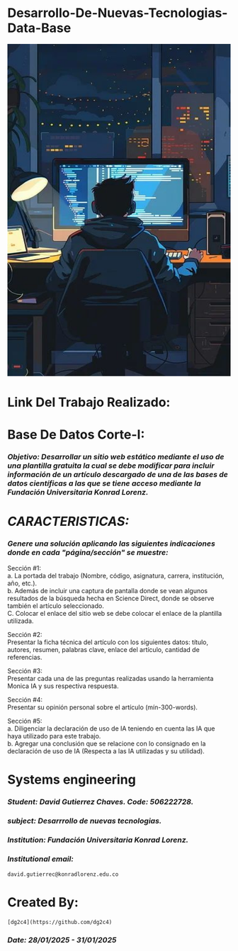# Desarrollo-De-Nuevas-Tecnologias-Data-Base
<p align="center">
  <img width="600" height="750" src="Assets/Developer programmer-Программист-разработчик.jpeg" alt="Desarrollo-De-Nuevas-Tecnologias-Data-Base">
</p>

# Link Del Trabajo Realizado:


# Base De Datos Corte-I:
### *Objetivo: Desarrollar un sitio web estático mediante el uso de una plantilla gratuita la cual se debe modificar para incluir información de un artículo descargado de una de las bases de datos científicas a las que se tiene acceso mediante la Fundación Universitaria Konrad Lorenz.*


# *CARACTERISTICAS:*
### *Genere una solución aplicando las siguientes indicaciones donde en cada "página/sección" se muestre:*
Sección #1:\
a. La portada del trabajo (Nombre, código, asignatura, carrera, institución, año, etc.).\
b. Además de incluir una captura de pantalla donde se vean algunos resultados de la búsqueda hecha en Science Direct, donde se observe también el artículo seleccionado.\
C. Colocar el enlace del sitio web se debe colocar el enlace de la plantilla utilizada.


Sección #2:\
Presentar la ficha técnica del artículo con los siguientes datos: título, autores, resumen, palabras clave, enlace del artículo, cantidad de referencias.

Sección #3:\
Presentar cada una de las preguntas realizadas usando la herramienta Monica IA y sus respectiva respuesta.

Sección #4:\
Presentar su opinión personal sobre el artículo (mín-300-words).

Sección #5:\
a. Diligenciar la declaración de uso de IA teniendo en cuenta las IA que haya utilizado para este trabajo.\
b. Agregar una conclusión que se relacione con lo consignado en la declaración de uso de IA (Respecta a las IA utilizadas y su utilidad).


# Systems engineering
### *Student: David Gutierrez Chaves. Code: 506222728.* 
### *subject: Desarrrollo de nuevas tecnologias.*
### *Institution: Fundación Universitaria Konrad Lorenz.*

### *Institutional email:* 
    david.gutierrec@konradlorenz.edu.co  

# Created By:
    [dg2c4](https://github.com/dg2c4)

### *Date: 28/01/2025 - 31/01/2025*
